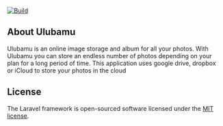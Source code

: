 [![Build](https://github.com/Williamug/ulubamu/actions/workflows/build.yml/badge.svg)](https://github.com/Williamug/ulubamu/actions/workflows/build.yml)


## About Ulubamu

Ulubamu is an online image storage and album for all your photos. With Ulubamu you can store an endless number of photos depending on your plan for a long period of time. This application uses google drive, dropbox or iCloud to store your photos in the cloud

## License

The Laravel framework is open-sourced software licensed under the [MIT license](https://opensource.org/licenses/MIT).
